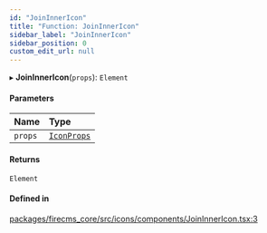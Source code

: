 ```yaml
---
id: "JoinInnerIcon"
title: "Function: JoinInnerIcon"
sidebar_label: "JoinInnerIcon"
sidebar_position: 0
custom_edit_url: null
---
```


▸ **JoinInnerIcon**(`props`): `Element`

#### Parameters

| Name | Type |
| :------ | :------ |
| `props` | [`IconProps`](../types/IconProps.md) |

#### Returns

`Element`

#### Defined in

[packages/firecms_core/src/icons/components/JoinInnerIcon.tsx:3](https://github.com/FireCMSco/firecms/blob/d45f3739/packages/firecms_core/src/icons/components/JoinInnerIcon.tsx#L3)
